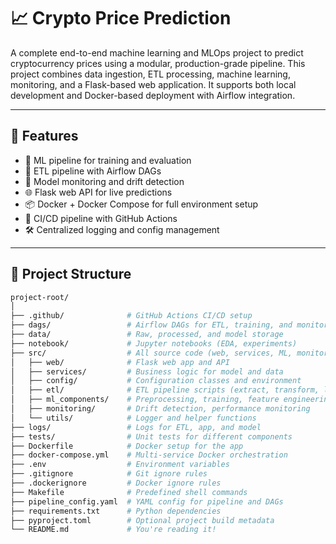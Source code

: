 # 📈 Crypto Price Prediction

A complete end-to-end machine learning and MLOps project to predict cryptocurrency prices using a modular, production-grade pipeline. This project combines data ingestion, ETL processing, machine learning, monitoring, and a Flask-based web application. It supports both local development and Docker-based deployment with Airflow integration.

---

## 🚀 Features

- 🧪 ML pipeline for training and evaluation
- 🔄 ETL pipeline with Airflow DAGs
- 🧠 Model monitoring and drift detection
- 🌐 Flask web API for live predictions
- 📦 Docker + Docker Compose for full environment setup
- 📝 CI/CD pipeline with GitHub Actions
- 🛠️ Centralized logging and config management

---

## 🧱 Project Structure

```bash
project-root/
│
├── .github/              # GitHub Actions CI/CD setup
├── dags/                 # Airflow DAGs for ETL, training, and monitoring
├── data/                 # Raw, processed, and model storage
├── notebook/             # Jupyter notebooks (EDA, experiments)
├── src/                  # All source code (web, services, ML, monitoring)
│   ├── web/              # Flask web app and API
│   ├── services/         # Business logic for model and data
│   ├── config/           # Configuration classes and environment
│   ├── etl/              # ETL pipeline scripts (extract, transform, load)
│   ├── ml_components/    # Preprocessing, training, feature engineering
│   ├── monitoring/       # Drift detection, performance monitoring
│   └── utils/            # Logger and helper functions
├── logs/                 # Logs for ETL, app, and model
├── tests/                # Unit tests for different components
├── Dockerfile            # Docker setup for the app
├── docker-compose.yml    # Multi-service Docker orchestration
├── .env                  # Environment variables
├── .gitignore            # Git ignore rules
├── .dockerignore         # Docker ignore rules
├── Makefile              # Predefined shell commands
├── pipeline_config.yaml  # YAML config for pipeline and DAGs
├── requirements.txt      # Python dependencies
├── pyproject.toml        # Optional project build metadata
└── README.md             # You're reading it!
